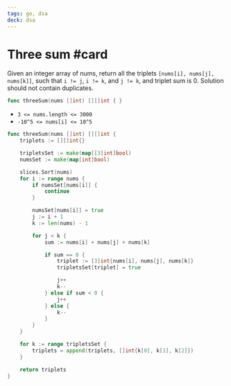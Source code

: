 ```yaml
---
tags: go, dsa
deck: dsa
---
```

# Three sum #card
<!-- 1699120559230 016fc562e5a93fecee9d56f7c16afc88 -->

<!-- AnkiFront:start -->

Given an integer array of nums, return all the triplets `[nums[i], nums[j], nums[k]]`, such that `i != j`, `i != k`, and `j != k`, and triplet sum is 0. Solution should not contain duplicates.

```go
func threeSum(nums []int) [][]int { }
```

- `3 <= nums.length <= 3000`
- `-10^5 <= nums[i] <= 10^5`

<!-- AnkiFront:end -->
<!-- AnkiBack:start -->

```go
func threeSum(nums []int) [][]int {
	triplets := [][]int{}

	tripletsSet := make(map[[3]int]bool)
	numsSet := make(map[int]bool)

	slices.Sort(nums)
	for i := range nums {
		if numsSet[nums[i]] {
			continue
		}

		numsSet[nums[i]] = true
		j := i + 1
		k := len(nums) - 1

		for j < k {
			sum := nums[i] + nums[j] + nums[k]

			if sum == 0 {
				triplet := [3]int{nums[i], nums[j], nums[k]}
				tripletsSet[triplet] = true

				j++
				k--
			} else if sum < 0 {
				j++
			} else {
				k--
			}
		}
	}

	for k := range tripletsSet {
		triplets = append(triplets, []int{k[0], k[1], k[2]})
	}

	return triplets
}
```
<!-- AnkiBack:start -->
